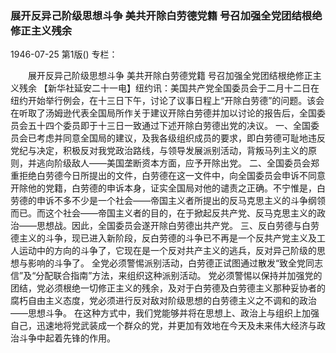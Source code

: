 ### 展开反异己阶级思想斗争  美共开除白劳德党籍  号召加强全党团结根绝修正主义残余

1946-07-25
第1版()
专栏：

　　展开反异己阶级思想斗争
    美共开除白劳德党籍
    号召加强全党团结根绝修正主义残余
    【新华社延安二十一电】纽约讯：美国共产党全国委员会于二月十二日在纽约开始举行例会，在十三日下午，讨论了议事日程上“开除白劳德”的问题。该会在听取了汤姆逊代表全国局所作关于建议开除白劳德并加以讨论的报告后，全国委员会五十四个委员即于十三日一致通过下述开除白劳德出党的决议。
    一、全国委员会已考虑并同意全国局的建议，及我各级组织成员的要求，即白劳德可耻地违反党纪与决定，积极反对我党政治路线，与领导发展派别活动，背叛马列主义的原则，并逃向阶级敌人——美国垄断资本方面，应予开除出党。
    二、全国委员会郑重拒绝白劳德今日所提出的文件，白劳德在这一文件中，向全国委员会申诉不同意开除他的党籍，白劳德的申诉本身，证实全国局对他的谴责之正确。不宁惟是，白劳德的申诉不多不少是一个社会——帝国主义者所提出的反马克思主义的斗争纲领而已。而这个社会——帝国主义者的目的，在于掀起反共产党、反马克思主义的政治——思想战。因此，全国委员会遂开除白劳德出共产党。
    三、反白劳德与白劳德主义的斗争，现已进入新阶段，反白劳德的斗争已不再是一个反共产党主义及工人运动中的方向的斗争了，它现在是一个反对共产主义的逃兵，反对异己阶级的思想与影响的斗争了。
    全党必须警惕派别活动，白劳德正试图通过散发“致全党同志信”及“分配联合指南”方法，来组织这种派别活动。
    党必须警惕以保持并加强党的团结，党必须根绝一切修正主义的残余，及对于白劳德及白劳德主义那种妥协者的腐朽自由主义态度，党必须进行反对敌对阶级思想的白劳德主义之不调和的政治——思想斗争。
    在这种方式中，我们党能够并将在思想上、政治上与组织上加强自己，迅速地将党武装成一个群众的党，并更加有效地在今天及未来伟大经济与政治斗争中起着先锋的作用。
